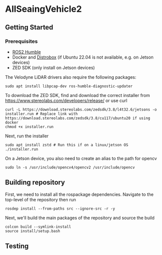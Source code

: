 # AllSeaingVehicle2

## Getting Started

### Prerequisites

- [ROS2 Humble](https://docs.ros.org/en/humble/Installation.html)
- Docker and [Distrobox](https://github.com/89luca89/distrobox) (if Ubuntu 22.04 is not available, e.g. on Jetson devices)
- ZED SDK (only install on Jetson devices)

The Velodyne LiDAR drivers also require the following packages:

```
sudo apt install libpcap-dev ros-humble-diagnostic-updater
```

To download the ZED SDK, find and download the correct installer from https://www.stereolabs.com/developers/release/ or use curl

```
curl -L https://download.stereolabs.com/zedsdk/3.8/l4t32.6/jetsons -o installer.run # Replace link with https://download.stereolabs.com/zedsdk/3.8/cu117/ubuntu20 if using docker
chmod +x installer.run 
```

Next, run the installer

```
sudo apt install zstd # Run this if on a linux/jetson OS
./installer.run
```

On a Jetson device, you also need to create an alias to the path for opencv

```
sudo ln -s /usr/include/opencv4/opencv2 /usr/include/opencv 
```

## Building repository

First, we need to install all the rospackage dependencies. Navigate to the top-level of the repository then run

```
rosdep install --from-paths src --ignore-src -r -y 
```

Next, we'll build the main packages of the repository and source the build

```
colcon build --symlink-install
source install/setup.bash
```

## Testing
